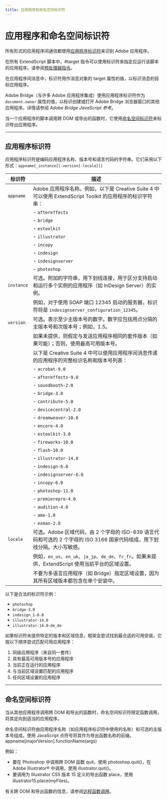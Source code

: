 ```yaml
---
title: 应用程序和命名空间标识符
---
```

# 应用程序和命名空间标识符

所有形式的应用程序间通信都使用[应用程序标识符](#application-specifiers)来识别 Adobe 应用程序。

在所有 ExtendScript 脚本中，#target 指令可以使用标识符来指定应运行该脚本的应用程序。请参阅[预处理器指令](../../extendscript-tools-features/preprocessor-directives)。

在应用程序间消息中，标识符用作消息对象的 target 属性的值，以标识消息的目标应用程序。

Adobe Bridge（与许多 Adobe 应用程序集成）使用应用程序标识符作为 `document.owner` 属性的值，以标识创建或打开 Adobe Bridge 浏览器窗口的其他应用程序。详情请参阅 *Adobe Bridge JavaScript 参考*。

当一个应用程序的脚本调用跨 DOM 或导出的函数时，它使用[命名空间标识符](#namespace-specifiers)来标识导出应用程序。

---

## 应用程序标识符

应用程序标识符是编码应用程序名称、版本号和语言代码的字符串。它们采用以下形式：`appname[_instance[[-version[-locale]]]`

| 标识符     |                                                                                                描述                                                                                                 |
|------------|------------------------------------------------------------------------------------------------------------------------------------------------------------------------------------------------------------|
| `appname`  | Adobe 应用程序名称。例如，以下是 Creative Suite 4 中可以使用 ExtendScript Toolkit 的应用程序的标识字符串：                                                                                      |
|            | - `aftereffects`                                                                                                                                                                                           |
|            | - `bridge`                                                                                                                                                                                                 |
|            | - `estoolkit`                                                                                                                                                                                              |
|            | - `illustrator`                                                                                                                                                                                            |
|            | - `incopy`                                                                                                                                                                                                 |
|            | - `indesign`                                                                                                                                                                                               |
|            | - `indesignserver`                                                                                                                                                                                         |
|            | - `photoshop`                                                                                                                                                                                              |
| `instance` | 可选。附加的字符串，用下划线连接，用于区分支持启动和运行多个实例的应用程序（如 InDesign Server）的实例。 |
|            | 例如，对于使用 SOAP 端口 12345 启动的服务器，标识符将是 `indesignserver_configuration_12345`。                                                                                      |
| `version`  | 可选。表示至少主版本号的数字。数字应包括用点分隔的主版本号和次版本号；例如，1.5。                                      |
|            | 如果未提供，则假定与发送应用程序相同的套件版本（如果可能）；否则，使用最高可用版本号。                                                                  |
|            | 以下是 Creative Suite 4 中可以使用应用程序间消息传递的应用程序的完整标识名称和版本号列表：                                                           |
|            | - `acrobat-9.0`                                                                                                                                                                                            |
|            | - `aftereffects-9.0`                                                                                                                                                                                       |
|            | - `soundbooth-2.0`                                                                                                                                                                                         |
|            | - `bridge-3.0`                                                                                                                                                                                             |
|            | - `contribute-5.0`                                                                                                                                                                                         |
|            | - `devicecentral-2.0`                                                                                                                                                                                      |
|            | - `dreamweaver-10.0`                                                                                                                                                                                       |
|            | - `encore-4.0`                                                                                                                                                                                             |
|            | - `estoolkit-3.0`                                                                                                                                                                                          |
|            | - `fireworks-10.0`                                                                                                                                                                                         |
|            | - `flash-10.0`                                                                                                                                                                                             |
|            | - `illustrator-14.0`                                                                                                                                                                                       |
|            | - `indesign-6.0`                                                                                                                                                                                           |
|            | - `indesignserver-6.0`                                                                                                                                                                                     |
|            | - `incopy-6.0`                                                                                                                                                                                             |
|            | - `photoshop-11.0`                                                                                                                                                                                         |
|            | - `premierepro-4.0`                                                                                                                                                                                        |
|            | - `audition-4.0`                                                                                                                                                                                           |
|            | - `ame-1.0`                                                                                                                                                                                                |
|            | - `exman-2.0`                                                                                                                                                                                              |
| `locale`   | 可选。Adobe 区域代码，由 2 个字母的 ISO-639 语言代码和可选的 2 个字母的 ISO 3166 国家代码组成，用下划线分隔。大小写敏感。                             |
|            | 例如，`en_us`、`en_uk`、`ja_jp`、`de_de`、`fr_fr`。如果未提供，ExtendScript 使用当前平台的区域设置。                                                                                  |
|            | 不要为多语言应用程序（如 Bridge）指定区域设置，因为其所有区域版本都包含在单个安装中。                                                                    |

以下是合法的标识符示例：

- `photoshop`
- `bridge-3.0`
- `indesign_1-6.0`
- `illustrator-14.0`
- `illustrator-14.0-de_de`

如果标识符未提供特定的版本和区域信息，框架会尝试找到最合适的可用安装。它按以下顺序尝试匹配可用应用程序：

1. 同级应用程序（来自同一套件）
2. 具有最高可用版本号的应用程序
3. 当前正在运行的应用程序
4. 与当前区域设置匹配的应用程序
5. 任何区域设置的应用程序

---

## 命名空间标识符

当从其他应用程序调用跨 DOM 和导出的函数时，命名空间标识符限定函数调用，将其定向到适当的应用程序。

命名空间标识符由应用程序名称（如应用程序标识符中使用的名称）和可选的主版本号组成。使用 JavaScript 点符号将其作为导出函数名称的前缀。appname[majorVersion].functionName(args)

例如：

- 要在 Photoshop 中调用跨 DOM 函数 quit，使用 photoshop.quit()，在 Adobe Illustrator® 中调用，使用 illustrator.quit()。
- 要调用为 Illustrator CS5 版本 15 定义的导出函数 place，使用 illustrator15.place(myFiles)。

有关跨 DOM 和导出函数的信息，请参阅[远程函数调用](../communications-overview#remote-function-calls)。